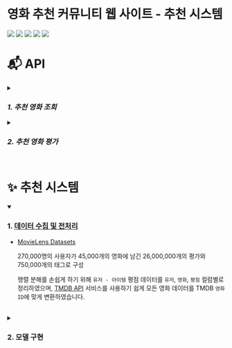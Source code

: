 # 영화 추천 커뮤니티 웹 사이트 - 추천 시스템

<img src="https://img.shields.io/badge/Python-3.8-3776AB?style=flat&logo=Python&logoColor=white"/> <img src="https://img.shields.io/badge/FastAPI-0.81.0-009688?style=flat&logo=FastAPI&logoColor=white"/> <img src="https://img.shields.io/badge/NumPy-1.23.2-013243?style=flat&logo=NumPy&logoColor=white"/> <img src="https://img.shields.io/badge/pandas-1.4.3-150458?style=flat&logo=pandas&logoColor=white"/> <img src="https://img.shields.io/badge/scikit--surprise-1.1.2-a4bdd0"/>

# 📬 API

<details>
<summary>

### _1. 추천 영화 조회_

</summary>

## 유저별 추천 영화 목록 조회

> 추천 알고리즘을 이용한 유저별 맞춤 영화 목록을 조회합니다.

</br>

- **URL**

  **/recommendation/:shortId**

- **Method**

  `GET`

- **URL Params**

  Required:

  `shortId=[String]`

- **Data Params**

  None

- **Success Response**

  - Code: 200

  - Content:

    ```json
    {
      "recommendList": [
        {
          "movieId": 9909,
          "star": 4.7
        },
        {
          "movieId": 11360,
          "star": 4.3
        },
        {
          "movieId": 819,
          "star": 4.1
        }
      ]
    }
    ```

- **Error Response**

  - Code: 404 NOT FOUND

  - Content:

    ```json
    {
      "fail": "추천 영화 목록 조회에 실패했습니다."
    }
    ```

</details>

<details>
<summary>

### _2. 추천 영화 평가_

</summary>

## 평가할 영화 조회

> 평가할 영화 정보를 랜덤으로 조회합니다.

</br>

- **URL**

  **/eval/:movieCount**

- **Method**

  `GET`

- **URL Params**

  Required:

  `movieCount=[Integer]`

- **Data Params**

  None

- **Success Response**

  - Code: 200

  - Content:

    ```json
    {
      "movieNum": 3,
      "result": [
        {
          "movieId": 5418
        },
        {
          "movieId": 1307
        },
        {
          "movieId": 1221
        }
      ]
    }
    ```

- **Error Response**

  - Code: 404 NOT FOUND

  - Content:

    ```json
    {
      "fail": "평가 영화 정보 조회에 실패했습니다."
    }
    ```

</br>

## 평가한 영화 등록

> 평가한 영화 정보를 등록합니다.

</br>

- **URL**

  **/eval**

- **Method**

  `POST`

- **URL Params**

  None

- **Data Params**

  Required:

  `shortId=[String]`

  `movieId=[Integer]`

  `star=[Double]`

- **Success Response**

  - Code: 200

  - Content:

    ```json
    {
      "shortId": "123abc",
      "result": [
        {
          "movieId": 37550,
          "star": 2
        },
        {
          "movieId": 862,
          "star": 3.5
        },
        {
          "movieId": 3525,
          "star": 0.5
        }
      ]
    }
    ```

- **Error Response**

  - Code: 401 UNAUTHORIZED

  - Content:

    ```json
    {
      "fail": "유저 정보를 찾을 수 없습니다."
    }
    ```

</details>

</br>

# ✨ 추천 시스템

<details open>
<summary>

### 1. [데이터 수집 및 전처리](https://github.com/AIHub-Cinemaster/movie-csv-preprocess#%EC%B6%94%EC%B2%9C-%EC%8B%9C%EC%8A%A4%ED%85%9C-%EB%8D%B0%EC%9D%B4%ED%84%B0-%EC%A0%84%EC%B2%98%EB%A6%AC)

</summary>

- [MovieLens Datasets](https://grouplens.org/datasets/movielens/)

  270,000명의 사용자가 45,000개의 영화에 남긴 26,000,000개의 평가와 750,000개의 태그로 구성

  행렬 분해를 손쉽게 하기 위해 `유저 - 아이템` 평점 데이터를 `유저`, `영화`, `평점` 컬럼별로 정리하였으며, [TMDB API](https://developers.themoviedb.org/3/getting-started) 서비스를 사용하기 쉽게 모든 영화 데이터를 TMDB `영화 ID`에 맞게 변환하였습니다.

</details>

</br>

<details>
<summary>

### 2. 모델 구현

</summary>

![7](https://user-images.githubusercontent.com/70932170/191605417-fd995f49-98f3-4dbf-bcce-b8350dd5715b.png)

추천 알고리즘은 크게 두 가지로 볼 수 있습니다.

콘텐츠 기반 필터링(Content Based Filtering)과 협업 필터링(Collaborative Filtering)입니다.

콘텐츠 기반 필터링은 특정 컨텐츠를 기준으로 비슷한 컨텐츠를 추천해줍니다.

예를 들어, `유저`가 특정 `영화`를 좋아한다면 그것과 비슷한 `영화`를 추천해주는 방식입니다.

이 방식은 몇 가지 단점이 존재하는데, `유저`가 좋아하는 특정 `영화`와 유사한 `영화`만 추천해줄 수 있습니다.

즉, `유저`의 취향을 고려하지 않은, `영화` 장르 전반에 걸친 추천이 아닌 획일화된 추천을 할 우려가 있습니다.

따라서, 우리 팀은 `유저`의 취향을 고려하여 추천해줄 수 있는 협업 필터링 방식을 사용하기로 했으며 그 중 잠재 요인 협업 필터링을 채택했습니다.

협업 필터링 방식은 다른 `유저`의 데이터를 기반으로 추천을 해주는 방식입니다.

![8](https://user-images.githubusercontent.com/70932170/191605679-96dfb984-e200-498b-bc9f-0898ae5a19ef.png)
[출처](https://medium.com/@cfpinela/recommender-systems-user-based-and-item-based-collaborative-filtering-5d5f375a127f)

협업 필터링 방식은 최근접 이웃과 잠재요인으로 나뉘는데, 최근접 이웃 방식은 `유저`를 기준으로 `유저`간 선호도를 바탕으로 추천해주는 방식과 `아이템`을 기준으로 `아이템`간의 연관성을 측정하여 추천해주는 방식이 있습니다.

![9](https://user-images.githubusercontent.com/70932170/191606342-d701f065-5476-44ea-98b0-a968ead150fa.png)
[출처](https://www.kaggle.com/code/ibtesama/getting-started-with-a-movie-recommendation-system/notebook)

잠재요인 방식은 `유저`와 `아이템`에 대한 `평점` 행렬에 숨겨져 있는 잠재적 요인을 추출하여 추천해주는 방식입니다.

우리는 `유저`와 `아이템 평점`이라는 대규모 다차원 행렬을 SVD라는 차원 축소 기법으로 행렬 분해하여 잠재 요인을 추출했습니다.

![10](https://user-images.githubusercontent.com/70932170/191607013-914b397f-4400-416f-b767-22f878d3ea4f.png)
[출처](https://www.sallys.space/blog/2018/05/16/intro-to-resys/)

잠재 요인 방법은 하나의 최적화 문제라고 볼 수도 있습니다.

`유저`에 대해서 특정 `아이템`에 대한 `평점`을 얼마나 잘 예측하는지를 봐야하기 때문입니다.

이 때문에, RMSE(Root Mean Square Error)를 통해 정확도를 측정하였습니다.

RMSE가 낮을수록 좋은 성능을 보여주는데, 위 수식에서 $\hat{X}$에 대한 RMSE를 낮추는 것이 핵심입니다.

$\hat{X}$는 Utility Matrix, ${U}$는 Left Singular Matrix로 `유저`와 잠재 요인간의 관계를 나타내고, ${S}$는 Diagonal Matrix로 각 잠재 요인의 중요도를 나타내고, $V^T$는 Right Singular Matrix로 `아이템`과 잠재 행렬 간의 유사도를 나타냅니다.

이러한 행렬 분해로 추출되는 잠재 요인은 영화가 가지는 장르별 특성 선호드 등이 될 수 있습니다.

SVD는 Utility Matrix에서 잠재 요인을 추출하면서 행렬의 차원을 축소시키고, `유저`와 `아이템` 각각을 ${r}$차원을 가진 잠재 공간으로 옮깁니다.

이렇게 `유저`와 `아이템`을 직접적으로 비교하여 둘의 관계를 예측합니다.

</details>

